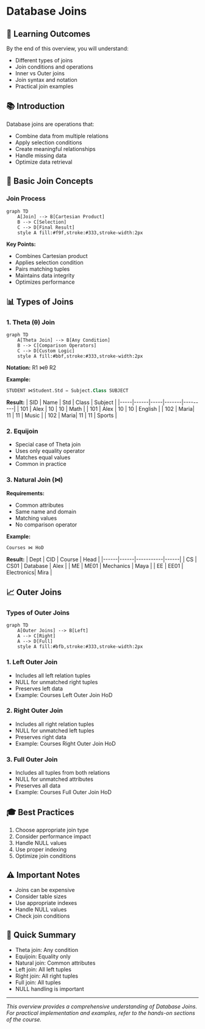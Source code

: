 # Database Joins

## 🎯 Learning Outcomes
By the end of this overview, you will understand:
- Different types of joins
- Join conditions and operations
- Inner vs Outer joins
- Join syntax and notation
- Practical join examples

## 📚 Introduction
Database joins are operations that:
- Combine data from multiple relations
- Apply selection conditions
- Create meaningful relationships
- Handle missing data
- Optimize data retrieval

## 🔄 Basic Join Concepts

### Join Process
```mermaid
graph TD
    A[Join] --> B[Cartesian Product]
    B --> C[Selection]
    C --> D[Final Result]
    style A fill:#f9f,stroke:#333,stroke-width:2px
```

**Key Points:**
- Combines Cartesian product
- Applies selection condition
- Pairs matching tuples
- Maintains data integrity
- Optimizes performance

## 📊 Types of Joins

### 1. Theta (θ) Join
```mermaid
graph TD
    A[Theta Join] --> B[Any Condition]
    B --> C[Comparison Operators]
    C --> D[Custom Logic]
    style A fill:#bbf,stroke:#333,stroke-width:2px
```

**Notation:** R1 ⋈θ R2

**Example:**
```sql
STUDENT ⋈Student.Std = Subject.Class SUBJECT
```

**Result:**
| SID | Name | Std | Class | Subject |
|-----|------|-----|-------|---------|
| 101 | Alex | 10  | 10    | Math    |
| 101 | Alex | 10  | 10    | English |
| 102 | Maria| 11  | 11    | Music   |
| 102 | Maria| 11  | 11    | Sports  |

### 2. Equijoin
- Special case of Theta join
- Uses only equality operator
- Matches equal values
- Common in practice

### 3. Natural Join (⋈)
**Requirements:**
- Common attributes
- Same name and domain
- Matching values
- No comparison operator

**Example:**
```sql
Courses ⋈ HoD
```

**Result:**
| Dept | CID  | Course    | Head |
|------|------|-----------|------|
| CS   | CS01 | Database  | Alex |
| ME   | ME01 | Mechanics | Maya |
| EE   | EE01 | Electronics| Mira |

## 📈 Outer Joins

### Types of Outer Joins
```mermaid
graph TD
    A[Outer Joins] --> B[Left]
    A --> C[Right]
    A --> D[Full]
    style A fill:#bfb,stroke:#333,stroke-width:2px
```

### 1. Left Outer Join
- Includes all left relation tuples
- NULL for unmatched right tuples
- Preserves left data
- Example: Courses Left Outer Join HoD

### 2. Right Outer Join
- Includes all right relation tuples
- NULL for unmatched left tuples
- Preserves right data
- Example: Courses Right Outer Join HoD

### 3. Full Outer Join
- Includes all tuples from both relations
- NULL for unmatched attributes
- Preserves all data
- Example: Courses Full Outer Join HoD

## 🎓 Best Practices
1. Choose appropriate join type
2. Consider performance impact
3. Handle NULL values
4. Use proper indexing
5. Optimize join conditions

## ⚠️ Important Notes
- Joins can be expensive
- Consider table sizes
- Use appropriate indexes
- Handle NULL values
- Check join conditions

## 📝 Quick Summary
- Theta join: Any condition
- Equijoin: Equality only
- Natural join: Common attributes
- Left join: All left tuples
- Right join: All right tuples
- Full join: All tuples
- NULL handling is important

---
*This overview provides a comprehensive understanding of Database Joins. For practical implementation and examples, refer to the hands-on sections of the course.* 